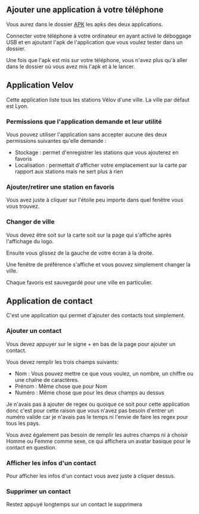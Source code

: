 ## Ajouter une application à votre téléphone

Vous aurez dans le dossier [APK](/APK) les apks des deux applications.

Connecter votre téléphone à votre ordinateur en ayant activé le déboggage USB et en ajoutant l'apk de l'application que vous voulez tester dans un dossier.

Une fois que l'apk est mis sur votre téléphone, vous n'avez plus qu'à aller dans le dossier où vous avez mis l'apk et à le lancer.

## Application Velov

Cette application liste tous les stations Vélov d'une ville. La ville par défaut est Lyon.

### Permissions que l'application demande et leur utilité

Vous pouvez utiliser l'application sans accepter aucune des deux permissions suivantes qu'elle demande :

- Stockage : permet d'enregistrer les stations que vous ajouterez en favoris
- Localisation : permettait d'afficher votre emplacement sur la carte par rapport aux stations mais ne sert plus à rien

### Ajouter/retirer une station en favoris

Vous avez juste à cliquer sur l'étoile peu importe dans quel fenêtre vous vous trouvez.

### Changer de ville

Vous devez être soit sur la carte soit sur la page qui s'affiche après l'affichage du logo.

Ensuite vous glissez de la gauche de votre écran à la droite. 

Une fenêtre de préférence s'affiche et vous pouvez simplement changer la ville.

Chaque favoris est sauvegardé pour une ville en particulier.



## Application de contact

C'est une application qui permet d'ajouter des contacts tout simplement. 

### Ajouter un contact

Vous devez appuyer sur le signe + en bas de la page pour ajouter un contact.

Vous devez remplir les trois champs suivants:

- Nom : Vous pouvez mettre ce que vous voulez, un nombre, un chiffre ou une chaîne de caractères.
- Prénom : Même chose que pour Nom
- Numéro : Même chose que pour les deux champs au dessus

Je n'avais pas à ajouter de regex ou quoique ce soit pour cette application donc c'est pour cette raison que vous n'avez pas besoin d'entrer un numéro valide car je n'avais pas le temps ni l'envie de faire les regex pour tous les pays.

Vous avez également pas besoin de remplir les autres champs ni à choisir Homme ou Femme comme sexe, ce qui affichera un avatar basique pour le contact en question.

### Afficher les infos d'un contact

Pour afficher les infos d'un contact vous avez juste à cliquer dessus.

### Supprimer un contact

Restez appuyé longtemps sur un contact le supprimera